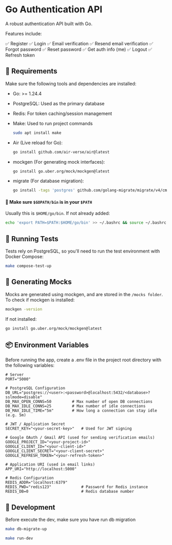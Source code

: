 # Go Authentication API

A robust authentication API built with Go.

Features include:

✅ Register
✅ Login
✅ Email verification
✅ Resend email verification
✅ Forgot password
✅ Reset password
✅ Get auth info (me)
✅ Logout
✅ Refresh token

## 🔧 Requirements

Make sure the following tools and dependencies are installed:

- Go: >= 1.24.4
- PostgreSQL: Used as the primary database
- Redis: For token caching/session management
- Make: Used to run project commands

  ```sh
  sudo apt install make
  ```

- Air (Live reload for Go):

  ```sh
  go install github.com/air-verse/air@latest
  ```

- mockgen (For generating mock interfaces):

  ```sh
  go install go.uber.org/mock/mockgen@latest
  ```

- migrate (For database migration):

  ```sh
  go install -tags 'postgres' github.com/golang-migrate/migrate/v4/cmd/migrate@latest
  ```

#### 🔔 Make sure `$GOPATH/bin` is in your `$PATH`

Usually this is `$HOME/go/bin`. If not already added:

```sh
echo 'export PATH=$PATH:$HOME/go/bin' >> ~/.bashrc && source ~/.bashrc
```

## 🧪 Running Tests

Tests rely on PostgreSQL, so you'll need to run the test environment with Docker Compose:

```sh
make compose-test-up
```

## 🧰 Generating Mocks

Mocks are generated using mockgen, and are stored in the `/mocks folder`.
To check if mockgen is installed:

```sh
mockgen -version
```

If not installed:

```sh
go install go.uber.org/mock/mockgen@latest
```

## 📦 Environment Variables

Before running the app, create a .env file in the project root directory with the following variables:

```.env
# Server
PORT="5000"

# PostgreSQL Configuration
DB_URL="postgres://<user>:<password>@localhost:5432/<database>?sslmode=disable"
DB_MAX_OPEN_CONNS=50         # Max number of open DB connections
DB_MAX_IDLE_CONNS=25         # Max number of idle connections
DB_MAX_IDLE_TIME="5m"        # How long a connection can stay idle (e.g. 5m)

# JWT / Application Secret
SECRET_KEY="<your-secret-key>"   # Used for JWT signing

# Google OAuth / Gmail API (used for sending verification emails)
GOOGLE_PROJECT_ID="<your-project-id>"
GOOGLE_CLIENT_ID="<your-client-id>"
GOOGLE_CLIENT_SECRET="<your-client-secret>"
GOOGLE_REFRESH_TOKEN="<your-refresh-token>"

# Application URI (used in email links)
APP_URI="http://localhost:5000"

# Redis Configuration
REDIS_ADDR="localhost:6379"
REDIS_PWD="redis123"             # Password for Redis instance
REDIS_DB=0                       # Redis database number

```

## 🚀 Development

Before execute the dev, make sure you have run db migration

```sh
make db-migrate-up
```

```sh
make run-dev
```
